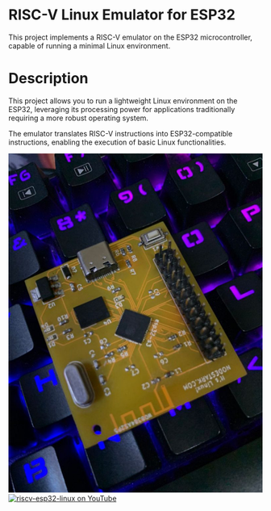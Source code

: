 # RISC-V Linux Emulator for ESP32
This project implements a RISC-V emulator on the ESP32 microcontroller, capable of running a minimal Linux environment.

# Description
This project allows you to run a lightweight Linux environment on the ESP32, leveraging its processing power for applications traditionally requiring a more robust operating system.

The emulator translates RISC-V instructions into ESP32-compatible instructions, enabling the execution of basic Linux functionalities.

![riscv-esp32-linux](esp32-riscv-emu-linux.jpeg)
[![riscv-esp32-linux on YouTube](http://img.youtube.com/vi/HZfnRIMDvLjHM8QV/0.jpg)](https://youtu.be/RffAsl98R4o?si=HZfnRIMDvLjHM8QV)
